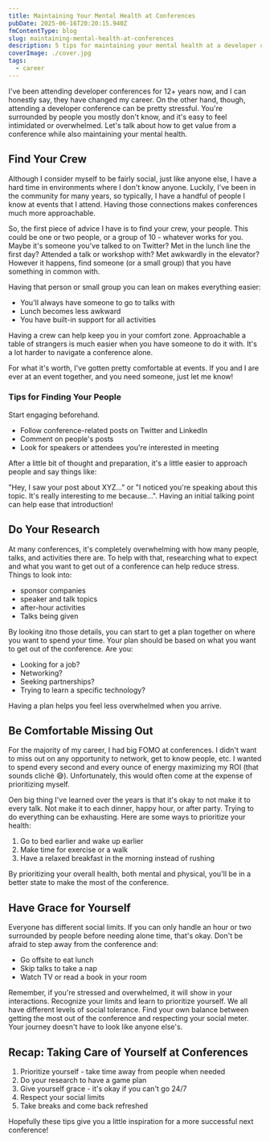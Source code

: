 ```yaml
---
title: Maintaining Your Mental Health at Conferences
pubDate: 2025-06-16T20:20:15.940Z
fmContentType: blog
slug: maintaining-mental-health-at-conferences
description: 5 tips for maintaining your mental health at a developer conference
coverImage: ./cover.jpg
tags:
  - career
---
```


I've been attending developer conferences for 12+ years now, and I can honestly say, they have changed my career. On the other hand, though, attending a developer conference can be pretty stressful. You're surrounded by people you mostly don't know, and it's easy to feel intimidated or overwhelmed. Let's talk about how to get value from a conference while also maintaining your mental health.

## Find Your Crew

Although I consider myself to be fairly social, just like anyone else, I have a hard time in environments where I don't know anyone. Luckily, I've been in the community for many years, so typically, I have a handful of people I know at events that I attend. Having those connections makes conferences much more approachable.

So, the first piece of advice I have is to find your crew, your people. This could be one or two people, or a group of 10 - whatever works for you. Maybe it's someone you've talked to on Twitter? Met in the lunch line the first day? Attended a talk or workshop with? Met awkwardly in the elevator? However it happens, find someone (or a small group) that you have something in common with.

Having that person or small group you can lean on makes everything easier:

- You'll always have someone to go to talks with
- Lunch becomes less awkward
- You have built-in support for all activities

Having a crew can help keep you in your comfort zone. Approachable a table of strangers is much easier when you have someone to do it with. It's a lot harder to navigate a conference alone.

For what it's worth, I've gotten pretty comfortable at events. If you and I are ever at an event together, and you need someone, just let me know!

### Tips for Finding Your People

Start engaging beforehand.

- Follow conference-related posts on Twitter and LinkedIn
- Comment on people's posts
- Look for speakers or attendees you're interested in meeting

After a little bit of thought and preparation, it's a little easier to approach people and say things like:

"Hey, I saw your post about XYZ..." or "I noticed you're speaking about this topic. It's really interesting to me because...". Having an initial talking point can help ease that introduction!

## Do Your Research

At many conferences, it's completely overwhelming with how many people, talks, and activities there are. To help with that, researching what to expect and what you want to get out of a conference can help reduce stress. Things to look into:

- sponsor companies
- speaker and talk topics
- after-hour activities
- Talks being given

By looking itno those details, you can start to get a plan together on where you want to spend your time. Your plan should be based on what you want to get out of the conference. Are you:

- Looking for a job?
- Networking?
- Seeking partnerships?
- Trying to learn a specific technology?

Having a plan helps you feel less overwhelmed when you arrive.

## Be Comfortable Missing Out

For the majority of my career, I had big FOMO at conferences. I didn't want to miss out on any opportunity to network, get to know people, etc. I wanted to spend every second and every ounce of energy maximizing my ROI (that sounds clichè 😅). Unfortunately, this would often come at the expense of prioritizing myself.

Oen big thing I've learned over the years is that it's okay to not make it to every talk. Not make it to each dinner, happy hour, or after party. Trying to do everything can be exhausting. Here are some ways to prioritize your health:

1.  Go to bed earlier and wake up earlier
2.  Make time for exercise or a walk
3.  Have a relaxed breakfast in the morning instead of rushing

By prioritizing your overall health, both mental and physical, you'll be in a better state to make the most of the conference.

## Have Grace for Yourself

Everyone has different social limits. If you can only handle an hour or two surrounded by people before needing alone time, that's okay. Don't be afraid to step away from the conference and:

- Go offsite to eat lunch
- Skip talks to take a nap
- Watch TV or read a book in your room

Remember, if you're stressed and overwhelmed, it will show in your interactions. Recognize your limits and learn to prioritize yourself. We all have different levels of social tolerance. Find your own balance between getting the most out of the conference and respecting your social meter. Your journey doesn't have to look like anyone else's.

## Recap: Taking Care of Yourself at Conferences

1.  Prioritize yourself - take time away from people when needed
2.  Do your research to have a game plan
3.  Give yourself grace - it's okay if you can't go 24/7
4.  Respect your social limits
5.  Take breaks and come back refreshed

Hopefully these tips give you a little inspiration for a more successful next conference!
